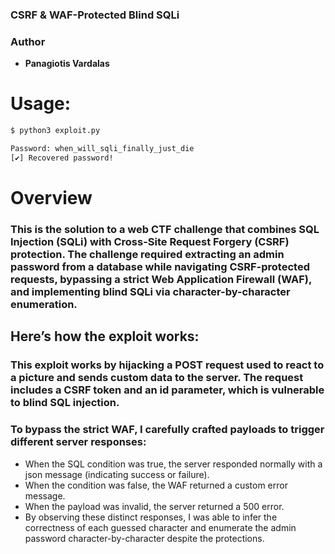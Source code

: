 ### CSRF & WAF-Protected Blind SQLi

### Author

- **Panagiotis Vardalas**

# Usage:
```sh
$ python3 exploit.py

Password: when_will_sqli_finally_just_die
[✔] Recovered password!
```

# Overview

### This is the solution to a web CTF challenge that combines SQL Injection (SQLi) with Cross-Site Request Forgery (CSRF) protection. The challenge required extracting an admin password from a database while navigating CSRF-protected requests, bypassing a strict Web Application Firewall (WAF), and implementing blind SQLi via character-by-character enumeration.

## Here’s how the exploit works:

### This exploit works by hijacking a POST request used to react to a picture and sends custom data to the server. The request includes a CSRF token and an id parameter, which is vulnerable to blind SQL injection.
### To bypass the strict WAF, I carefully crafted payloads to trigger different server responses:
* When the SQL condition was true, the server responded normally with a json message (indicating success or failure).
* When the condition was false, the WAF returned a custom error message.
* When the payload was invalid, the server returned a 500 error.
* By observing these distinct responses, I was able to infer the correctness of each guessed character and enumerate the admin password character-by-character despite the protections.
